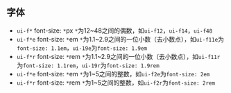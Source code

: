 ## 字体

- `ui-f*` font-size: `*`px `*`为12~48之间的偶数，如`ui-f12`，`ui-f14`，`ui-f48`
- `ui-f*e` font-size: `*`em `*`为1.1~2.9之间的一位小数（去小数点），如`ui-f11e`为`font-size: 1.1em`，`ui-19e`为`font-size: 1.9em`
- `ui-f*r` font-size: `*`rem `*`为1.1~2.9之间的一位小数（去小数点），如`ui-f11r`为`font-size: 1.1rem`，`ui-19r`为`font-size: 1.9rem`
- `ui-f*e` font-size: `*`em `*`为1~5之间的整数，如`ui-f2e`为`font-size: 2em`
- `ui-f*r` font-size: `*`rem `*`为1~5之间的整数，如`ui-f2r`为`font-size: 2rem`